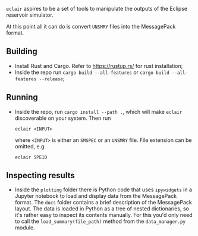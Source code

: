 `eclair` aspires to be a set of tools to manipulate the outputs of the Eclipse reservoir simulator.

At this point all it can do is convert `UNSMRY` files into the MessagePack format.

## Building

- Install Rust and Cargo. Refer to https://rustup.rs/ for rust installation;
- Inside the repo run `cargo build --all-features` or `cargo build --all-features --release`;

## Running
- Inside the repo, run `cargo install --path .`, which will make `eclair` discoverable on your system. Then run

    ```
    eclair <INPUT>
    ```

    where `<INPUT>` is either an `SMSPEC` or an `UNSMRY` file. File extension can be omitted, e.g.

    ```
    eclair SPE10
    ```

## Inspecting results
- Inside the `plotting` folder there is Python code that uses `ipywidgets` in a Jupyter notebook to load and display data from the MessagePack format. The `docs` folder contains a brief description of the MessagePack layout. The data is loaded in Python as a tree of nested dictionaries, so it's rather easy to inspect its contents manually. For this you'd only need to call the `load_summary(file_path)` method from the `data_manager.py` module.
